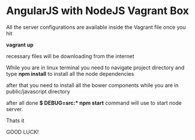 # AngularJS with NodeJS Vagrant Box

All the server configurations are available inside the Vagrant file  once you hit

<b>vagrant up</b>

recessary files will be downloading from the internet

While you are in linux terminal you need to navigate project directory and type
<b>npm install</b>  to install all the node dependencies

after that you need to install all the bower components while you are in public/javascript directory


after all done 
<b>$ DEBUG=src:* npm start</b>  command will use to start node server.

Thats it

GOOD LUCK! 
